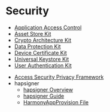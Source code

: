 # Security

- [Application Access Control](../security/AccessToken/Readme-EN.md)
- [Asset Store Kit](AssetStoreKit/Readme-EN.md)
- [Crypto Architecture Kit](CryptoArchitectureKit/Readme-EN.md)
- [Data Protection Kit](DataProtectionKit/Readme-EN.md)
- [Device Certificate Kit](DeviceCertificateKit/Readme-EN.md)
- [Universal Keystore Kit](UniversalKeystoreKit/Readme-EN.md)
- [User Authentication Kit](UserAuthenticationKit/Readme-EN.md)
<!--Del-->
- [Access Security Privacy Framework](SecurityPrivacyCenter/auto-menu-guidelines.md)
- hapsigner
  - [hapsigner Overview](hapsigntool-overview.md)
  - [hapsigner Guide](hapsigntool-guidelines.md)
  - [HarmonyAppProvision File](app-provision-structure.md)
<!--DelEnd-->
